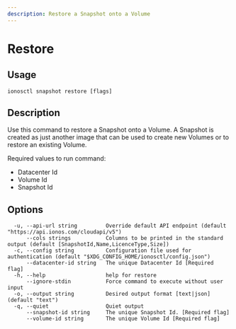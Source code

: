 ```yaml
---
description: Restore a Snapshot onto a Volume
---
```


# Restore

## Usage

```text
ionosctl snapshot restore [flags]
```

## Description

Use this command to restore a Snapshot onto a Volume. A Snapshot is created as just another image that can be used to create new Volumes or to restore an existing Volume.

Required values to run command:

* Datacenter Id
* Volume Id
* Snapshot Id

## Options

```text
  -u, --api-url string         Override default API endpoint (default "https://api.ionos.com/cloudapi/v5")
      --cols strings           Columns to be printed in the standard output (default [SnapshotId,Name,LicenceType,Size])
  -c, --config string          Configuration file used for authentication (default "$XDG_CONFIG_HOME/ionosctl/config.json")
      --datacenter-id string   The unique Datacenter Id [Required flag]
  -h, --help                   help for restore
      --ignore-stdin           Force command to execute without user input
  -o, --output string          Desired output format [text|json] (default "text")
  -q, --quiet                  Quiet output
      --snapshot-id string     The unique Snapshot Id. [Required flag]
      --volume-id string       The unique Volume Id [Required flag]
```


